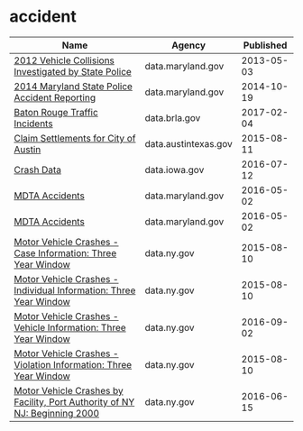 # accident

Name | Agency | Published
---- | ---- | ---------
[2012 Vehicle Collisions Investigated by State Police](../datasets/pdvh-tf2u.md) | data.maryland.gov | 2013-05-03
[2014 Maryland State Police Accident Reporting](../datasets/jjf7-k22c.md) | data.maryland.gov | 2014-10-19
[Baton Rouge Traffic Incidents](../datasets/2tu5-7kif.md) | data.brla.gov | 2017-02-04
[Claim Settlements for City of Austin](../datasets/3tiy-6kg3.md) | data.austintexas.gov | 2015-08-11
[Crash Data](../datasets/bew5-k5dr.md) | data.iowa.gov | 2016-07-12
[MDTA Accidents](../datasets/rqid-652u.md) | data.maryland.gov | 2016-05-02
[MDTA Accidents](../datasets/rqid-652u.md) | data.maryland.gov | 2016-05-02
[Motor Vehicle Crashes - Case Information: Three Year Window](../datasets/e8ky-4vqe.md) | data.ny.gov | 2015-08-10
[Motor Vehicle Crashes - Individual Information: Three Year Window](../datasets/ir4y-sesj.md) | data.ny.gov | 2015-08-10
[Motor Vehicle Crashes - Vehicle Information: Three Year Window](../datasets/xe9x-a24f.md) | data.ny.gov | 2016-09-02
[Motor Vehicle Crashes - Violation Information: Three Year Window](../datasets/abfj-y7uq.md) | data.ny.gov | 2015-08-10
[Motor Vehicle Crashes by Facility, Port Authority of NY NJ: Beginning 2000](../datasets/n4ys-au5c.md) | data.ny.gov | 2016-06-15

